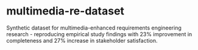 # multimedia-re-dataset
Synthetic dataset for multimedia-enhanced requirements engineering research - reproducing empirical study findings with 23% improvement in completeness and 27% increase in stakeholder satisfaction.
